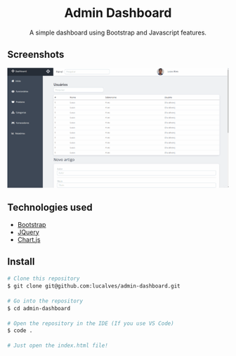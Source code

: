 <h1 align="center">Admin Dashboard</h1>

<p align="center">A simple dashboard using Bootstrap and Javascript features.</p>

## Screenshots

![Screen Record](.github/screen-record.gif)

## Technologies used

- [Bootstrap](https://getbootstrap.com/)
- [JQuery](https://jquery.com/)
- [Chart.js](https://www.chartjs.org/)

## Install

```bash
# Clone this repository
$ git clone git@github.com:lucalves/admin-dashboard.git

# Go into the repository
$ cd admin-dashboard

# Open the repository in the IDE (If you use VS Code)
$ code .

# Just open the index.html file!
```
